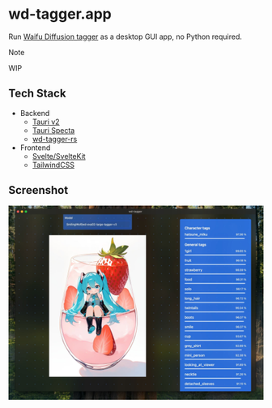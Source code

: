 # wd-tagger.app

Run [Waifu Diffusion tagger](https://huggingface.co/spaces/SmilingWolf/wd-tagger) as a desktop GUI app, no Python required.

> [!NOTE]
> WIP

## Tech Stack

- Backend
  - [Tauri v2](https://v2.tauri.app/)
  - [Tauri Specta](https://github.com/specta-rs/tauri-specta/tree/feat/tauri-v2-stable)
  - [wd-tagger-rs](https://github.com/p1atdev/wd-tagger-rs)
- Frontend
  - [Svelte/SvelteKit](https://svelte.jp/)
  - [TailwindCSS](https://tailscale.com/)


## Screenshot

![](./docs/screenshot_01.jpg)
